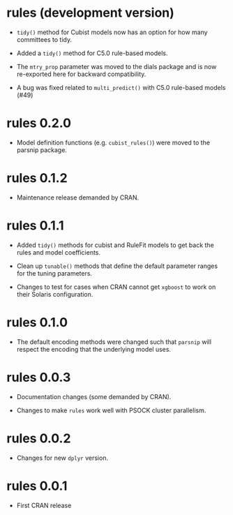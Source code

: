 # rules (development version)

* `tidy()` method for Cubist models now has an option for how many committees to tidy. 

* Added a `tidy()` method for C5.0 rule-based models. 

* The `mtry_prop` parameter was moved to the dials package and is now re-exported here for backward compatibility.

* A bug was fixed related to `multi_predict()` with C5.0 rule-based models (#49)


# rules 0.2.0

* Model definition functions (e.g. `cubist_rules()`) were moved to the parsnip package.

# rules 0.1.2

* Maintenance release demanded by CRAN.

# rules 0.1.1

* Added `tidy()` methods for cubist and RuleFit models to get back the rules and model coefficients. 

* Clean up `tunable()` methods that define the default parameter ranges for the tuning parameters. 

* Changes to test for cases when CRAN cannot get `xgboost` to work on their Solaris configuration. 

# rules 0.1.0

* The default encoding methods were changed such that `parsnip` will respect the encoding that the underlying model uses. 

# rules 0.0.3

* Documentation changes (some demanded by CRAN).

* Changes to make `rules` work well with PSOCK cluster parallelism. 

# rules 0.0.2

* Changes for new `dplyr` version. 

# rules 0.0.1

* First CRAN release
